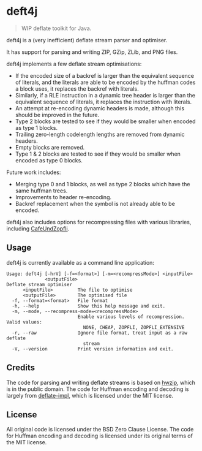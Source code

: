 # deft4j

> WIP deflate toolkit for Java.

deft4j is a (very inefficient) deflate stream parser and optimiser.

It has support for parsing and writing ZIP, GZip, ZLib, and PNG files.

deft4j implements a few deflate stream optimisations:

- If the encoded size of a backref is larger than the equivalent sequence of literals, and the literals are able to be encoded by the huffman codes a block uses, it replaces the backref with literals.
- Similarly, if a RLE instruction in a dynamic tree header is larger than the equivalent sequence of literals, it replaces the instruction with literals.
- An attempt at re-encoding dynamic headers is made, although this should be improved in the future.
- Type 2 blocks are tested to see if they would be smaller when encoded as type 1 blocks.
- Trailing zero-length codelength lengths are removed from dynamic headers.
- Empty blocks are removed.
- Type 1 & 2 blocks are tested to see if they would be smaller when encoded as type 0 blocks.

Future work includes:
- Merging type 0 and 1 blocks, as well as type 2 blocks which have the same huffman trees.
- Improvements to header re-encoding.
- Backref replacement when the symbol is not already able to be encoded.

deft4j also includes options for recompressing files with various libraries, including [CafeUndZopfli](https://github.com/eustas/CafeUndZopfli).

## Usage

deft4j is currently available as a command line application:

```
Usage: deft4j [-hrV] [-f=<format>] [-m=<recompressMode>] <inputFile>
              <outputFile>
Deflate stream optimiser
      <inputFile>         The file to optimise
      <outputFile>        The optimised file
  -f, --format=<format>   File format
  -h, --help              Show this help message and exit.
  -m, --mode, --recompress-mode=<recompressMode>
                          Enable various levels of recompression. Valid values:
                            NONE, CHEAP, ZOPFLI, ZOPFLI_EXTENSIVE
  -r, --raw               Ignore file format, treat input as a raw deflate
                            stream
  -V, --version           Print version information and exit.
```

## Credits

The code for parsing and writing deflate streams is based on [hwzip](https://www.hanshq.net/zip.html), which is in the public domain.
The code for Huffman encoding and decoding is largely from [deflate-impl](https://github.com/RidgeX/deflate-impl), which is licensed under the MIT license.

## License

All original code is licensed under the BSD Zero Clause License. The code for Huffman encoding and decoding is licensed under its original terms of the MIT license.
